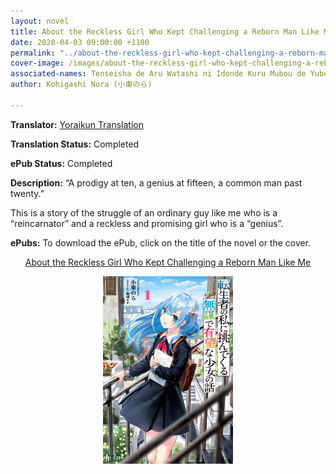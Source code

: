 ```yaml
---
layout: novel
title: About the Reckless Girl Who Kept Challenging a Reborn Man Like Me
date: 2020-04-03 09:00:00 +1100
permalink: "../about-the-reckless-girl-who-kept-challenging-a-reborn-man-like-me"
cover-image: /images/about-the-reckless-girl-who-kept-challenging-a-reborn-man-like-me-cover.jpg
associated-names: Tenseisha de Aru Watashi ni Idonde Kuru Mubou de Yubou na Shoujo no Hanashi, 転生者である私に挑んでくる無謀で有望な少女の話, 転生者の私に挑んでくる無謀で有望な少女の話
author: Kohigashi Nora (小東のら)

---
```


<b>Translator:</b> <a href="https://yoraikun.wordpress.com/2017/09/08/about-the-reckless-girl-who-kept-challenging-a-reborn-man-like-me/" target="_blank" rel="noopener">Yoraikun Translation</a>

<b>Translation Status:</b> Completed

<b>ePub Status:</b> Completed

<b>Description:</b> “A prodigy at ten, a genius at fifteen, a common man past twenty.”

This is a story of the struggle of an ordinary guy like me who is a “reincarnator” and a reckless and promising girl who is a “genius”.

<b>ePubs:</b> To download the ePub, click on the title of the novel or the cover.

<p style="text-align: center;"><a href="http://gestyy.com/w9lpwa" target="_blank" rel="noopener">About the Reckless Girl Who Kept Challenging a Reborn Man Like Me</a></p>

<p style="text-align: center;"><a href="http://gestyy.com/w9lpwa" target="_blank" rel="noopener"><img src="/images/about-the-reckless-girl-who-kept-challenging-a-reborn-man-like-me-cover.jpg" height="300"></a></p>